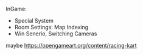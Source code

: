 InGame:

- Special System
- Room Settings: Map Indexing
- Win Senerio, Switching Cameras

maybe
https://opengameart.org/content/racing-kart
